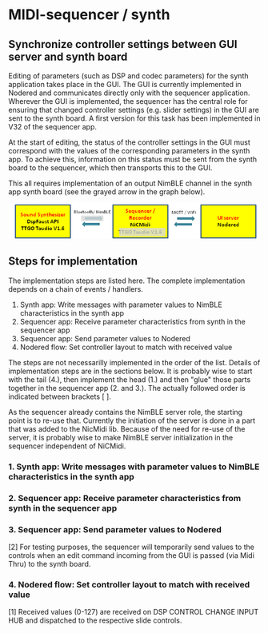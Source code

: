 # MIDI-sequencer / synth

## Synchronize controller settings between GUI server and synth board

Editing of parameters (such as DSP and codec parameters) for the synth application takes place in the GUI. The GUI is currently implemented in Nodered and communicates directly only with the sequencer application. Wherever the GUI is implemented, the sequencer has the central role for ensuring that changed controller settings (e.g. slider settings) in the GUI are sent to the synth board. A first version for this task has been implemented in V32 of the sequencer app.

At the start of editing, the status of the controller settings in the GUI must correspond with the values of the corresponding parameters in the synth app. To achieve this, information on this status must be sent from the synth board to the sequencer, which then transports this to the GUI.

This all requires implementation of an output NimBLE channel in the synth app synth board (see the grayed arrow in the graph below).


![Architecture](https://github.com/goofy2k/MIDI-sequencer/blob/main/resources/architecture%20graphics%202.png)  


## Steps for implementation

The implementation steps are listed here. The complete implementation depends on a chain of events / handlers. 

1. Synth app: Write messages with parameter values to NimBLE characteristics in the synth app
2. Sequencer app: Receive parameter characteristics from synth in the sequencer app
3. Sequencer app: Send parameter values to Nodered
4. Nodered flow: Set controller layout to match with received value

The steps are not necessarilly implemented in the order of the list. Details of implementation steps are in the sections below. It is probably wise to start with the tail (4.), then implement the head (1.) and then "glue" those parts together in the sequencer app (2. and 3.).  The actually followed order is indicated between brackets [  ].

As the sequencer already contains the NimBLE server role, the starting point is to re-use that. Currently the initiation of the server is done in a part that was added to the NicMidi lib. Because of the need for re-use of the server, it is probably wise to make NimBLE server initialization in the sequencer independent of NiCMidi. 



### 1. Synth app: Write messages with parameter values to NimBLE characteristics in the synth app

### 2. Sequencer app: Receive parameter characteristics from synth in the sequencer app

### 3. Sequencer app: Send parameter values to Nodered

[2] For testing purposes, the sequencer will temporarily send values to the controls when an edit command incoming from the GUI is passed (via Midi Thru) to the synth board.

### 4. Nodered flow: Set controller layout to match with received value

[1] Received values (0-127) are received on DSP CONTROL CHANGE INPUT HUB and dispatched to the respective slide controls.
